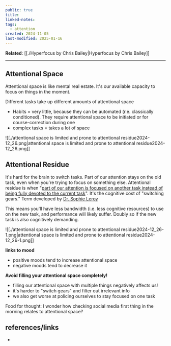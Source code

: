 ```yaml
---
public: true
title: 
linked-notes: 
tags:
  - attention
created: 2024-11-05
last-modified: 2025-01-16
---
```

**Related**: [[./Hyperfocus by Chris Bailey|Hyperfocus by Chris Bailey]]

---
## Attentional Space
Attentional space is like mental real estate. It's our available capacity to focus on things in the moment.  

Different tasks take up different amounts of attentional space
* Habits = very little, because they can be automated (r.e. classically conditioned). They require attentional space to be initiated or for course-correction during one
* complex tasks = takes a lot of space

![[./attentional space is limited and prone to attentional residue2024-12_26.png|attentional space is limited and prone to attentional residue2024-12_26.png]]

## Attentional Residue
It's hard for the brain to switch tasks. Part of our attention stays on the old task, even when you're trying to focus on something else. Attentional residue is when "[part of our attention is focused on another task instead of being fully devoted to the current task](https://www.uwb.edu/business/faculty/sophie-leroy/attention-residue)". It's the cognitive cost of "switching gears." Term developed by [Dr. Sophie Leroy](https://www.uwb.edu/business/faculty/sophie-leroy)

This means you'll have less bandwidth (i.e. less cognitive resources) to use on the new task, and performance will likely suffer. Doubly so if the new task is also cognitively demanding.

![[./attentional space is limited and prone to attentional residue2024-12_26-1.png|attentional space is limited and prone to attentional residue2024-12_26-1.png]]



**links to mood**
* positive moods tend to increase attentional space
* negative moods tend to decrease it

**Avoid filling your attentional space completely!**
* filling our attentional space with multiple things negatively affects us!
* it's harder to "switch gears" and filter out irrelevant info
* we also get worse at policing ourselves to stay focused on one task

Food for thought: I wonder how checking social media first thing in the morning relates to attentional space?




## references/links
* 
